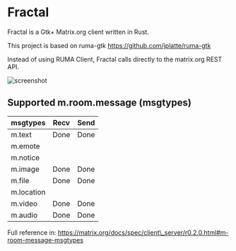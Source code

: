 Fractal
=======

Fractal is a Gtk+ Matrix.org client written in Rust.

This project is based on ruma-gtk https://github.com/jplatte/ruma-gtk

Instead of using RUMA Client, Fractal calls directly to the matrix.org
REST API.

![screenshot](https://gitlab.gnome.org/danigm/fractal/raw/master/screenshots/fractal.png)

## Supported m.room.message (msgtypes)

msgtypes          | Recv                | Send
--------          | -----               | ------
m.text            | Done                | Done
m.emote           |                     |
m.notice          |                     |
m.image           | Done                | Done
m.file            | Done                | Done
m.location        |                     |
m.video           | Done                | Done
m.audio           | Done                | Done

Full reference in: https://matrix.org/docs/spec/client\_server/r0.2.0.html#m-room-message-msgtypes
